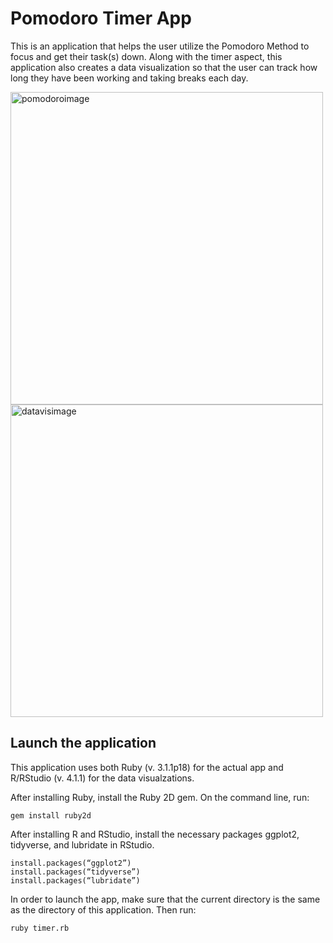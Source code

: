 # Pomodoro Timer App
This is an application that helps the user utilize the Pomodoro Method to focus and get their task(s) down. Along with the timer aspect, this application also creates a data visualization so that the user can track how long they have been working and taking breaks each day.

<img width="500" alt="pomodoroimage" src="https://user-images.githubusercontent.com/72512219/165003265-85740af0-ed73-4fd2-8a58-22b5765516e6.png">              <img width="500" alt="datavisimage" src="https://user-images.githubusercontent.com/72512219/165003274-d33052e7-c62e-49cd-ac24-678dbfe5d1ae.png">


## Launch the application

This application uses both Ruby (v. 3.1.1p18) for the actual app and R/RStudio (v. 4.1.1) for the data visualzations. 
 
After installing Ruby, install the Ruby 2D gem. On the command line, run: 

```
gem install ruby2d
```

After installing R and RStudio, install the necessary packages ggplot2, tidyverse, and lubridate in RStudio.

```
install.packages(“ggplot2”)
install.packages(“tidyverse”)
install.packages(“lubridate”)
```

In order to launch the app, make sure that the current directory is the same as the directory of this application. Then run:

```
ruby timer.rb
```
